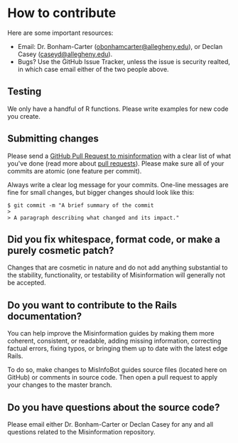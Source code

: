 # How to contribute

Here are some important resources:

  * Email: Dr. Bonham-Carter (obonhamcarter@allegheny.edu), or Declan Casey (caseyd@allegheny.edu).
  * Bugs? Use the GitHub Issue Tracker, unless the issue is security realted, in  which case email either of the two people above.

## Testing

We only have a handful of R functions. Please write examples for new code you create.

## Submitting changes

Please send a [GitHub Pull Request to misinformation](https://github.com/Allegheny-Mozilla-Fellows/misinformation) with a clear list of what you've done (read more about [pull requests](https://github.com/Allegheny-Mozilla-Fellows/misinformation/blob/master/pull_request_template.md)). Please make sure all of your commits are atomic (one feature per commit).

Always write a clear log message for your commits. One-line messages are fine for small changes, but bigger changes should look like this:

    $ git commit -m "A brief summary of the commit
    >
    > A paragraph describing what changed and its impact."

## Did you fix whitespace, format code, or make a purely cosmetic patch?

Changes that are cosmetic in nature and do not add anything substantial to the stability, functionality, or testability of Misinformation will generally not be accepted.

## Do you want to contribute to the Rails documentation?

You can help improve the Misinformation guides by making them more coherent, consistent, or readable, adding missing information, correcting factual errors, fixing typos, or bringing them up to date with the latest edge Rails.

To do so, make changes to MisInfoBot guides source files (located here on GitHub) or comments in source code. Then open a pull request to apply your changes to the master branch.

## Do you have questions about the source code?

Please email either Dr. Bonham-Carter or Declan Casey for any and all questions related to the Misinformation repository.
